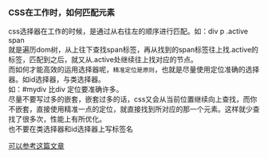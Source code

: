 ### CSS在工作时，如何匹配元素
css选择器在工作的时候，是通过从右往左的顺序进行匹配。如：div p .active span  
就是遍历dom树，从上往下查找span标签，再从找到的span标签往上找.active的标签，匹配到之后，就又从.active处继续往上找对应的节点。  
而如何才能高效的运用选择器呢，`精准定位是原则`，也就是尽量使用定位准确的选择器。如id选择器，与类选择器。  
如：#mydiv 比div 定位要准确许多。  
尽量不要写过多的嵌套，嵌套过多的话，css又会从当前位置继续向上查找，而你不嵌套，直接使用精准一点的定位，就直接找到所对应的那一个元素。这样就少查找了很多次，性能上有所优化。   
也不要在类选择器和id选择器上写标签名   

[可以参考这篇文章](http://blog.sina.com.cn/s/blog_60bbe8e901011veg.html)